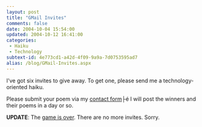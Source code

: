 ```yaml
---
layout: post
title: "GMail Invites"
comments: false
date: 2004-10-04 15:54:00
updated: 2004-10-12 16:41:00
categories:
 - Haiku
 - Technology
subtext-id: 4e773cd1-a42d-4f09-9a9a-7d0753595ad7
alias: /blog/GMail-Invites.aspx
---
```



I've got six invites to give away. To get one, please send me a technology-oriented haiku.

Please submit your poem via my [contact form](http://www.peterprovost.org/contact.aspx)├é I will post the winners and their poems in a day or so.

**UPDATE**: The [game is over](http://www.peterprovost.org/archive/2004/10/11/1975.aspx). There are no more invites. Sorry.

